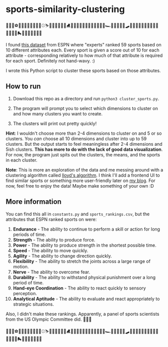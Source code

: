 # sports-similarity-clustering

🎾🏀🏈⚽️🥊🏒🤼‍♂️🥋🤸🏽‍♀️⚾️⛷🤽🏿🏉🥍🐎🏑⛸🚴🏻‍♂️🏐🏸🏄🏿🤺🎿🤾🏾‍♀️🏎👟🤿🏊🏼‍♀️🛹🚣🏿‍♀️🐄🏋🏾‍♂️🏓🏇🏿🏌🏻‍♀️📣🛼🐴🏹🥌🎳🔫🎱🎣

I found [this dataset](http://www.espn.com/espn/page2/sportSkills) from ESPN where "experts" ranked 59 sports based on 10 different attributes each. Every sport is given a score out of 10 for each attribute - corresponding relatively to how much of that attribute is required for each sport. Definitely not hand-wavy. :)

I wrote this Python script to cluster these sports based on those attributes.

## How to run
1. Download this repo as a directory and run `python3 cluster_sports.py`.

2. The program will prompt you to select which dimensions to cluster on and how many clusters you want to create.

3. The clusters will print out pretty quickly!

**Hint**: I wouldn't choose more than 2-4 dimensions to cluster on and 5 or so clusters. You *can* choose all 10 dimensions and cluster into up to 59 clusters. But the output starts to feel meaningless after 2-4 dimensions and 5ish clusters. **This has more to do with the lack of good data visualization**. For now, the program just spits out the clusters, the means, and the sports in each cluster.

**Note**: This is more an exploration of the data and me messing around with a clustering algorithm called [lloyd's algorithm](https://en.wikipedia.org/wiki/Lloyd%27s_algorithm). I think I'll add a frontend UI to find similar sports or something more user-friendly later on [my blog](https://singlethreaded.me). For now, feel free to enjoy the data! Maybe make something of your own :D


## More information
You can find this all in `constants.py` and `sports_rankings.csv`, but the attributes that ESPN ranked sports on were: 
1. **Endurance** - The ability to continue to perform a skill or action for long periods of time.
2. **Strength** - The ability to produce force.
3. **Power** - The ability to produce strength in the shortest possible time.
4. **Speed** - The ability to move quickly.
5. **Agility** - The ability to change direction quickly.
6. **Flexibility** - The ability to stretch the joints across a large range of motion.
7. **Nerve** - The ability to overcome fear. 
8. **Durability** - The ability to withstand physical punishment over a long period of time.
9. **Hand-eye Coordination** - The ability to react quickly to sensory perception.
10. **Analytical Aptitude** - The ability to evaluate and react appropriately to strategic situations.

Also, I didn't make these rankings. Apparently, a panel of sports scientists from the US Olympic Committee did. 🤷🏾‍♂️

🎾🏀🏈⚽️🥊🏒🤼‍♂️🥋🤸🏽‍♀️⚾️⛷🤽🏿🏉🥍🐎🏑⛸🚴🏻‍♂️🏐🏸🏄🏿🤺🎿🤾🏾‍♀️🏎👟🤿🏊🏼‍♀️🛹🚣🏿‍♀️🐄🏋🏾‍♂️🏓🏇🏿🏌🏻‍♀️📣🛼🐴🏹🥌🎳🔫🎱🎣




